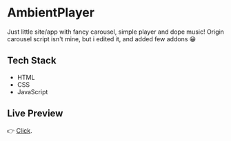 # AmbientPlayer

Just little site/app with fancy carousel, simple player and dope music!
Origin carousel script isn't mine, but i edited it, and added few addons 😁

## Tech Stack

- HTML
- CSS
- JavaScript

## Live Preview

👉 [Click](https://ambient-player-drab.vercel.app/).
